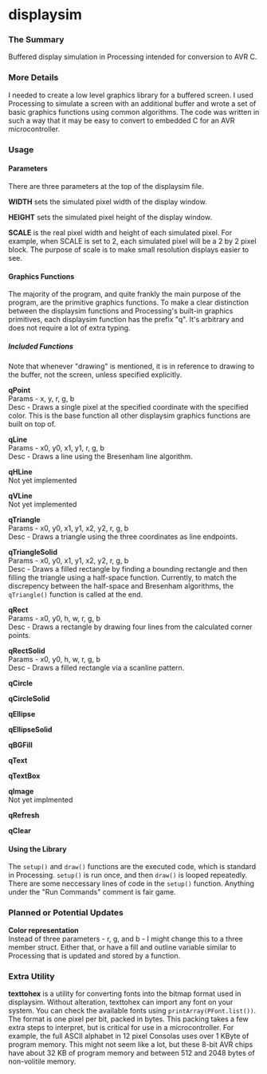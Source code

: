 displaysim
==========

### The Summary
Buffered display simulation in Processing intended for conversion to AVR C.

### More Details
I needed to create a low level graphics library for a buffered screen. I used
Processing to simulate a screen with an additional buffer and wrote a set of
basic graphics functions using common algorithms. The code was written in such
a way that it may be easy to convert to embedded C for an AVR microcontroller.

### Usage
#### Parameters
There are three parameters at the top of the displaysim file.

**WIDTH** sets the simulated pixel width of the display window.

**HEIGHT** sets the simulated pixel height of the display window.

**SCALE** is the real pixel width and height of each simulated pixel. For
example, when SCALE is set to 2, each simulated pixel will be a 2 by 2
pixel block. The purpose of scale is to make small resolution displays
easier to see. 

#### Graphics Functions
The majority of the program, and quite frankly the main purpose of the program, 
are the primitive graphics functions. To make a clear distinction between
the displaysim functions and Processing's built-in graphics primitives, each
displaysim function has the prefix "q". It's arbitrary and does not require a
lot of extra typing.

##### Included Functions
Note that whenever "drawing" is mentioned, it is in reference to drawing to
the buffer, not the screen, unless specified explicitly.

**qPoint**    
Params - x, y, r, g, b  
Desc - Draws a single pixel at the specified coordinate with the specified
color. This is the base function all other displaysim graphics functions
are built on top of.

**qLine**  
Params - x0, y0, x1, y1, r, g, b  
Desc - Draws a line using the Bresenham line algorithm.

**qHLine**  
Not yet implemented

**qVLine**  
Not yet implemented

**qTriangle**  
Params - x0, y0, x1, y1, x2, y2, r, g, b  
Desc - Draws a triangle using the three coordinates as line endpoints.

**qTriangleSolid**  
Params - x0, y0, x1, y1, x2, y2, r, g, b  
Desc - Draws a filled rectangle by finding a bounding rectangle and then
filling the triangle using a half-space function. Currently, to match the
discrepency between the half-space and Bresenham algorithms, the
`qTriangle()` function is called at the end.

**qRect**  
Params - x0, y0, h, w, r, g, b   
Desc - Draws a rectangle by drawing four lines from the calculated
corner points.

**qRectSolid**  
Params - x0, y0, h, w, r, g, b  
Desc - Draws a filled rectangle via a scanline pattern.

**qCircle**

**qCircleSolid**

**qEllipse**

**qEllipseSolid**

**qBGFill**

**qText**

**qTextBox**

**qImage**  
Not yet implmented

**qRefresh**

**qClear**

#### Using the Library
The `setup()` and `draw()` functions are the executed code, which is
standard in Processing. `setup()` is run once, and then `draw()` is looped
repeatedly. There are some neccessary lines of code in the `setup()` function.
Anything under the "Run Commands" comment is fair game.

### Planned or Potential Updates
**Color representation**  
Instead of three parameters - r, g, and b - I might change this to a three
member struct. Either that, or have a fill and outline variable similar
to Processing that is updated and stored by a function.


### Extra Utility
**texttohex** is a utility for converting fonts into the bitmap format used in
displaysim. Without alteration, texttohex can import any font on your system.
You can check the available fonts using `printArray(PFont.list())`. The format
is one pixel per bit, packed in bytes. This packing takes a few extra steps to
interpret, but is critical for use in a microcontroller. For example, the full
ASCII alphabet in 12 pixel Consolas uses over 1 KByte of program memory. This
might not seem like a lot, but these 8-bit AVR chips have about 32 KB of
program memory and between 512 and 2048 bytes of non-volitile memory.
